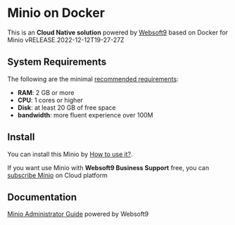 # Minio on Docker  

This is an **Cloud Native solution** powered by [Websoft9](https://www.websoft9.com) based on Docker for Minio vRELEASE.2022-12-12T19-27-27Z

## System Requirements

The following are the minimal [recommended requirements](https://hub.docker.com/r/minio/minio):

* **RAM**: 2 GB or more
* **CPU**: 1 cores or higher
* **Disk**: at least 20 GB of free space
* **bandwidth**: more fluent experience over 100M  

## Install

You can install this Minio by [How to use it?](https://github.com/Websoft9/docker-library#how-to-use-it).   

If you want use Minio with **Websoft9 Business Support** free, you can [subscribe Minio](https://www.websoft9.com/apps) on Cloud platform

## Documentation

[Minio Administrator Guide](https://support.websoft9.com/docs/minio) powered by Websoft9
